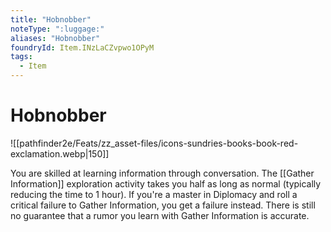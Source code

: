 ```yaml
---
title: "Hobnobber"
noteType: ":luggage:"
aliases: "Hobnobber"
foundryId: Item.INzLaCZvpwo1OPyM
tags:
  - Item
---
```


# Hobnobber
![[pathfinder2e/Feats/zz_asset-files/icons-sundries-books-book-red-exclamation.webp|150]]

You are skilled at learning information through conversation. The [[Gather Information]] exploration activity takes you half as long as normal (typically reducing the time to 1 hour). If you're a master in Diplomacy and roll a critical failure to Gather Information, you get a failure instead. There is still no guarantee that a rumor you learn with Gather Information is accurate.
